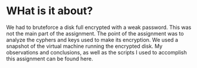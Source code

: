 # WHat is it about?
We had to bruteforce a disk full encrypted with a weak password.
This was not the main part of the assignment. The point of the assignment 
was to analyze the cyphers and keys used to make its encryption. We used a
snapshot of the virtual machine running the encrypted disk. 
My observations and conclusions, as well as the scripts I used to accomplish 
this assignment can be found here.  
